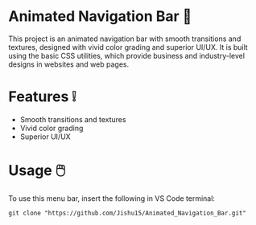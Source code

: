 # Animated Navigation Bar 🧭


This project is an animated navigation bar with smooth transitions and textures, designed with vivid color grading and superior UI/UX. It is built using the basic CSS utilities, which provide business and industry-level designs in websites and web pages.

# Features ❕
* Smooth transitions and textures
* Vivid color grading
* Superior UI/UX

# Usage 🖱️
To use this menu bar, insert the following in VS Code terminal:

```git clone "https://github.com/Jishu15/Animated_Navigation_Bar.git"```
